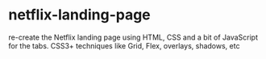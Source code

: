 # netflix-landing-page
re-create the Netflix landing page using HTML, CSS and a bit of JavaScript for the tabs. CSS3+ techniques like Grid, Flex, overlays, shadows, etc
